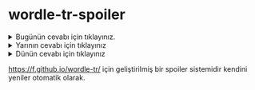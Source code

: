 # wordle-tr-spoiler

<details>
  <summary>Bugünün cevabı için tıklayınız.</summary>
  <br>
    <b> meşin </b>
</details>

<details>
  <summary>Yarının cevabı için tıklayınız</summary>
  <br>
   <b> özgür </b>
</details>

<details>
  <summary>Dünün cevabı için tıklayınız </summary>
  <br>
  <b> saygı </b>
</details>

https://f.github.io/wordle-tr/ için geliştirilmiş bir spoiler sistemidir kendini yeniler otomatik olarak.

